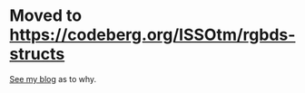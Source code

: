 # Moved to https://codeberg.org/ISSOtm/rgbds-structs

[See my blog](http://eldred.fr/blog/codeberg) as to why.
